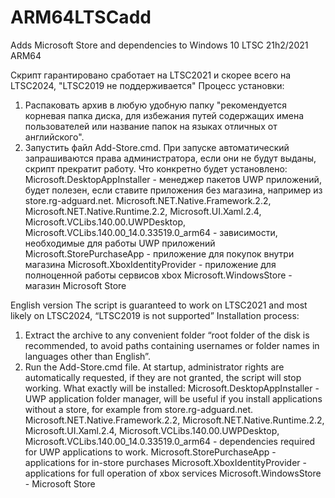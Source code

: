# ARM64LTSCadd
Adds Microsoft Store and dependencies to Windows 10 LTSC 21h2/2021 ARM64

Скрипт гарантировано сработает на LTSC2021 и скорее всего на LTSC2024, "LTSC2019 не поддерживается"
Процесс установки:
1. Распаковать архив в любую удобную папку "рекомендуется корневая папка диска, для избежания путей содержащих имена пользователей или название папок на языках отличных от английского".
2. Запустить файл Add-Store.cmd. При запуске автоматический запрашиваются права администратора, если они не будут выданы, скрипт прекратит работу.
Что конкретно будет установлено:
Microsoft.DesktopAppInstaller - менеджер пакетов UWP приложений, будет полезен, если ставите приложения без магазина, например из store.rg-adguard.net.
Microsoft.NET.Native.Framework.2.2, Microsoft.NET.Native.Runtime.2.2, Microsoft.UI.Xaml.2.4, Microsoft.VCLibs.140.00.UWPDesktop, Microsoft.VCLibs.140.00_14.0.33519.0_arm64  - зависимости, необходимые для работы UWP приложений
Microsoft.StorePurchaseApp - приложение для покупок внутри магазина
Microsoft.XboxIdentityProvider - приложение для полноценной работы сервисов xbox
Microsoft.WindowsStore - магазин Microsoft Store

English version
The script is guaranteed to work on LTSC2021 and most likely on LTSC2024, “LTSC2019 is not supported”
Installation process:
1. Extract the archive to any convenient folder “root folder of the disk is recommended, to avoid paths containing usernames or folder names in languages other than English”.
2. Run the Add-Store.cmd file. At startup, administrator rights are automatically requested, if they are not granted, the script will stop working.
What exactly will be installed:
Microsoft.DesktopAppInstaller - UWP application folder manager, will be useful if you install applications without a store, for example from store.rg-adguard.net.
Microsoft.NET.Native.Framework.2.2, Microsoft.NET.Native.Runtime.2.2, Microsoft.UI.Xaml.2.4, Microsoft.VCLibs.140.00.UWPDesktop, Microsoft.VCLibs.140.00_14.0.33519.0_arm64 - dependencies required for UWP applications to work.
Microsoft.StorePurchaseApp - applications for in-store purchases
Microsoft.XboxIdentityProvider - applications for full operation of xbox services
Microsoft.WindowsStore - Microsoft Store
